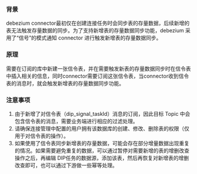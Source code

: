 ### 背景

debezium connector最初仅在创建连接任务时会同步表的存量数据，后续新增的表无法触发存量数据的同步。为了支持新增表的存量数据同步功能，debezium 采用了“信号”的模式通知 connector 进行触发新增表的存量数据同步。

### 原理

需要在订阅的库中新建一张信令表，并在需要触发新表的存量数据同步时在信令表中插入相关的信息，同时connector需要订阅这张信令表，当connector收到信令表的消息时，就会触发新增表的存量数据同步功能。

### 注意事项

1. 由于新增了对信令表（dip_signal_taskId）消息的订阅，因此目标 Topic 中会包含信令表的消息，需要业务端进行相应的过滤处理。
2. 请确保连接管理中配置的用户拥有该数据库的创建、修改、删除表的权限（仅用于对信令表的操作）。
3. 如果使用了信令表同步新增表的存量数据，可能会存在部分增量数据出现重复的情况。如果需要避免重复的数据，可以通过暂停对需要新增的表的增删改查操作之后，再编辑 DIP任务的数据源，添加该表，然后再恢复对新增表的增删改查即可，也可以通过下游做一些幂等处理。
